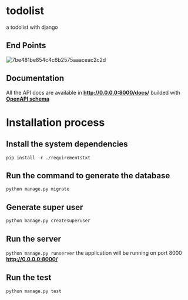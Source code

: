 # todolist
a todolist with django

## End Points
![7be481be854c4c6b2575aaaceac2c2d](https://user-images.githubusercontent.com/17155788/205271532-7101a5be-3ee8-4c4c-aa42-9273d3d435bd.png)

## Documentation
All the API docs are available in **http://0.0.0.0:8000/docs/** builded with [**OpenAPI schema**](https://www.django-rest-framework.org/topics/documenting-your-api/)

# Installation process 

## Install the system dependencies
`pip install -r ./requirementstxt`

## Run the command to generate the database
`python manage.py migrate`

## Generate super user
`python manage.py createsuperuser`

## Run the server
`python manage.py runserver` the application will be running on port 8000 **http://0.0.0.0:8000/**

## Run the test
`python manage.py test`
